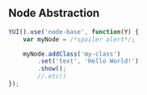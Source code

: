 ##  Node Abstraction

```js
YUI().use('node-base', function(Y) {
    var myNode = /*spoiler alert*/;

    myNode.addClass('my-class')
        .set('text', 'Hello World!')
        .show();
        //.etc()
});
```
